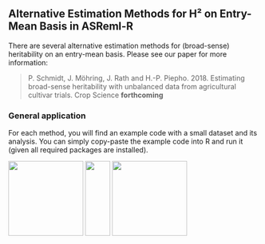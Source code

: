 ## Alternative Estimation Methods for H² on Entry-Mean Basis in ASReml-R
There are several alternative estimation methods for (broad-sense) heritability on an entry-mean basis. Please see our paper for more information:

> P. Schmidt, J. Möhring, J. Rath and H.-P. Piepho. 2018. Estimating broad-sense heritability with unbalanced data from agricultural cultivar trials. Crop Science **forthcoming**

### General application
For each method, you will find an example code with a small dataset and its analysis. You can simply copy-paste the example code into R and run it (given all required packages are installed). 



<p float="left">
<img src="https://upload.wikimedia.org/wikipedia/commons/thumb/1/1b/R_logo.svg/724px-R_logo.svg.png" data-canonical-src="https://upload.wikimedia.org/wikipedia/commons/thumb/1/1b/R_logo.svg/724px-R_logo.svg.png" height="150" />
<img src="https://media.flixfacts.com/inpage/intel/intelgraph/chart-overlay.png" data-canonical-src="https://media.flixfacts.com/inpage/intel/intelgraph/chart-overlay.png" height="150" width="50" />
<img src="https://www.vsni.co.uk/content/uploads/2016/04/ASreml_logo_RGB_hires.jpg" data-canonical-src="https://www.vsni.co.uk/content/uploads/2016/04/ASreml_logo_RGB_hires.jpg" height="150" />
</p>




